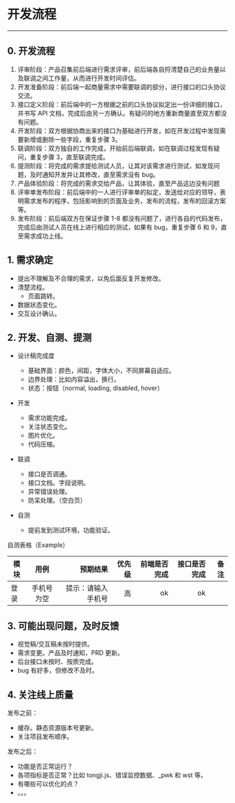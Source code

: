 # 开发流程

---

## 0. 开发流程

1. 评审阶段：产品召集前后端进行需求评审，前后端各自捋清楚自己的业务量以及联调之间工作量，从而进行开发时间评估。
2. 开发准备阶段：前后端一起商量需求中需要联调的部分，进行接口的口头协议交流。
3. 接口定义阶段：前后端中的一方根据之前的口头协议拟定出一份详细的接口，并书写 API 文档，完成后由另一方确认。有疑问的地方重新商量直至双方都没有问题。
4. 开发阶段：双方根据协商出来的接口为基础进行开发，如在开发过程中发现需要新增或删除一些字段，重复步骤 3。
5. 联调阶段：双方独自的工作完成，开始前后端联调，如在联调过程发现有疑问，重复步骤 3，直至联调完成。
6. 提测阶段：将完成的需求提给测试人员，让其对该需求进行测试，如发现问题，及时通知开发并让其修改，直至需求没有 bug。
7. 产品体验阶段：将完成的需求交给产品，让其体验，直至产品这边没有问题
8. 评审单发布阶段：前后端中的一人进行评审单的拟定，发送给对应的领导，表明需求发布的程序，包括影响到的页面及业务，发布的流程，发布的回滚方案等。
9. 发布阶段：前后端双方在保证步骤 1-8 都没有问题了，进行各自的代码发布，完成后由测试人员在线上进行相应的测试，如果有 bug，重复步骤 6 和 9，直至需求成功上线。

## 1. 需求确定

- 提出不理解及不合理的需求，以免后面反复开发修改。
- 清楚流程。
  - 页面跳转。
- 数据状态变化。
- 交互设计确认。

## 2. 开发、自测、提测

- 设计稿完成度

  - 基础界面：颜色，间距，字体大小，不同屏幕自适应。
  - 边界处理：比如内容溢出，换行。
  - 状态：按钮（normal, loading, disabled, hover）

- 开发

  - 需求功能完成。
  - 关注状态变化。
  - 图片优化。
  - 代码压缩。

- 联调

  - 接口是否调通。
  - 接口文档。字段说明。
  - 异常错误处理。
  - 防呆处理。（空白页）

- 自测
  - 提前发到测试环境，功能验证。

自测表格（Example）

| 模块 |    用例    |           预期结果 | 优先级 | 前端是否完成 | 接口是否完成 | 备注 |
| ---- | :--------: | -----------------: | -----: | -----------: | -----------: | ---: |
| 登录 | 手机号为空 | 提示：请输入手机号 |     高 |           ok |           ok |      |

## 3. 可能出现问题，及时反馈

- 视觉稿/交互稿未按时提供。
- 需求变更。产品及时通知，PRD 更新。
- 后台接口未按时、按质完成。
- bug 有好多，但修改不及时。

## 4. 关注线上质量

发布之前：

- 缓存。静态资源版本号更新。
- 关注项目发布顺序。

发布之后：

- 功能是否正常运行？
- 各项指标是否正常？比如 tongji.js、错误监控数据、\_pwk 和 wst 等。
- 有哪些可以优化的点？
- 。。。
